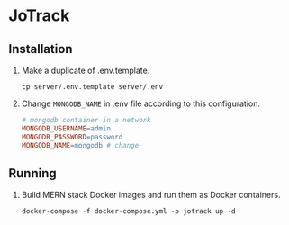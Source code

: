# JoTrack

## Installation

1. Make a duplicate of .env.template.

   ```shell
   cp server/.env.template server/.env
   ```

2. Change `MONGODB_NAME` in .env file according to this configuration.
   ```makefile
   # mongodb container in a network
   MONGODB_USERNAME=admin
   MONGODB_PASSWORD=password
   MONGODB_NAME=mongodb # change
   ```

## Running
1. Build MERN stack Docker images and run them as Docker containers.
    ```shell
    docker-compose -f docker-compose.yml -p jotrack up -d
    ```
